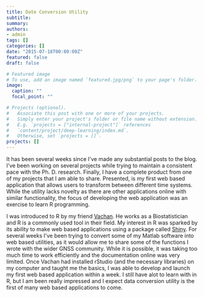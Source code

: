 ```yaml
---
title: Date Conversion Utility
subtitle:
summary:
authors:
- admin
tags: []
categories: []
date: "2015-07-18T00:00:00Z"
featured: false
draft: false

# Featured image
# To use, add an image named `featured.jpg/png` to your page's folder.
image:
  caption: ""
  focal_point: ""

# Projects (optional).
#   Associate this post with one or more of your projects.
#   Simply enter your project's folder or file name without extension.
#   E.g. `projects = ["internal-project"]` references
#   `content/project/deep-learning/index.md`.
#   Otherwise, set `projects = []`.
projects: []
---
```


It has been several weeks since I've made any substantial posts to the blog. I've been working on several projects while trying to maintain a consistent pace with the Ph. D. research. Finally, I have a complete product from one of my projects that I am able to share. Presented, is my first web based application that allows users to transform between different time systems. While the utility lacks novelty as there are other applications online with similar functionality, the focus of developing the web application was an exercise to learn R programming.


I was introduced to R by my friend [Vachan](https://www.linkedin.com/in/vachan-misir-75aa2821/).  He works as a Biostatistician and R is a commonly used tool in their field. My interest in R was sparked by its ability to make web based applications using a package called [Shiny](http://shiny.rstudio.com/). For several weeks I've been trying to convert some of my Matlab software into web based utilities, as it would allow me to share some of the functions I wrote with the wider GNSS community. While it is possible, it was taking too much time to work efficiently and the documentation online was very limited. Once Vachan had installed rStudio (and the necessary libraries) on my computer and taught me the basics, I was able to develop and launch my first web based application within a week. I still have alot to learn with in R, but I am been really impressed and I expect data conversion utility is the first of many web based applications to come.